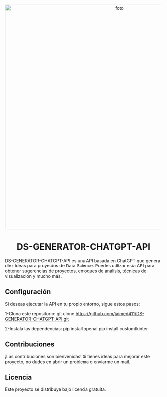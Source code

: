 <p align="center">
	<img
		width="720"
		alt="foto"
		src="https://cdn.dribbble.com/users/2035709/screenshots/7385237/quantup_dribbble_02.png">
</p>


<h1 align="center">DS-GENERATOR-CHATGPT-API</h1>


DS-GENERATOR-CHATGPT-API es una API basada en ChatGPT que genera diez ideas para proyectos de Data Science. Puedes utilizar esta API para obtener sugerencias de proyectos, enfoques de análisis, técnicas de visualización y mucho más.

## Configuración
Si deseas ejecutar la API en tu propio entorno, sigue estos pasos:

1-Clona este repositorio:
git clone https://github.com/jaimed411/DS-GENERATOR-CHATGPT-API.git

2-Instala las dependencias:
pip install openai
pip install customtkinter

## Contribuciones
¡Las contribuciones son bienvenidas! Si tienes ideas para mejorar este proyecto, no dudes en abrir un problema o enviarme un mail.

## Licencia
Este proyecto se distribuye bajo licencia gratuita.